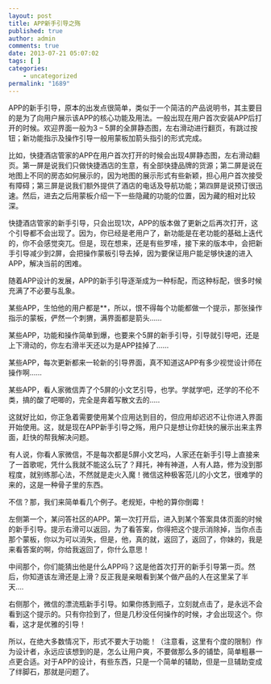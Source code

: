 ```yaml
---
layout: post
title: APP新手引导之殇
published: true
author: admin
comments: true
date: 2013-07-21 05:07:02
tags: [ ]
categories:
    - uncategorized
permalink: "1689"
---
```

APP的新手引导，原本的出发点很简单，类似于一个简洁的产品说明书，其主要目的是为了向用户展示该APP的核心功能及用法。一般出现在用户首次安装APP后打开的时候。欢迎界面一般为3 – 5屏的全屏静态图，左右滑动进行翻页，有跳过按钮；新功能指示及操作引导一般用蒙板加箭头指引的形式完成。

比如，快捷酒店管家的APP在用户首次打开的时候会出现4屏静态图，左右滑动翻页。第一屏是说我们只做快捷酒店的生意，有全部快捷品牌的货源；第二屏是说在地图上不同的房态如何展示的，因为地图的展示形式有些新颖，担心用户首次接受有障碍；第三屏是说我们额外提供了酒店的电话及导航功能；第四屏是说预订很迅速。然后，进去之后用蒙板介绍一下一些隐藏的功能的位置，因为藏的相对比较深。

快捷酒店管家的新手引导，只会出现1次，APP的版本做了更新之后再次打开，这个引导都不会出现了。因为，你已经是老用户了，新功能是在老功能的基础上迭代的，你不会感觉突兀。但是，现在想来，还是有些罗嗦，接下来的版本中，会把新手引导减少到2屏，会把操作蒙板引导去掉，因为要保证用户能足够快速的进入APP，解决当前的困难。

随着APP设计的发展，APP的新手引导逐渐成为一种标配，而这种标配，很多时候充满了不必要与乱象。

某些APP，生怕他的用户都是**，所以，恨不得每个功能都做一个提示，那张操作指示的蒙板，俨然一个刺猬，满界面都是箭头……

某些APP，功能和操作简单到爆，也要来个5屏的新手引导，引导就引导吧，还是上下滑动的，你左右滑半天还以为是APP挂掉了……

某些APP，每次更新都来一轮新的引导界面，真不知道这APP有多少视觉设计师在操作啊……

某些APP，看人家微信弄了个5屏的小文艺引导，也学。学就学吧，还学的不伦不类，搞的酸了吧唧的，完全是奔着写散文去的…..

这就好比如，你正急着需要使用某个应用达到目的，但应用却迟迟不让你进入界面开始使用。这，就是现在APP新手引导之殇，用户只是想让你赶快的展示出来主界面，赶快的帮我解决问题。

有人说，你看人家微信，不是每次都是5屏小文艺吗，人家还在新手引导上直接来了一首歌呢，凭什么我就不能这么玩了？拜托，神有神道，人有人路，修为没到那程度，就别练那心法，不然就是走火入魔！微信这种极客范儿的小文艺，很难学的来的，这是一种骨子里的东西。

不信？那，我们来简单看几个例子。老规矩，中枪的算你倒霉！


  左侧第一个，某问答社区的APP。第一次打开后，进入到某个答案具体页面的时候的新手引导。提示右滑可以返回，为了看答案，你得把这个提示消除掉，当你点击那个蒙板，你以为可以消失，但是，他，真的就，返回了，返回了，你妹的，我是来看答案的啊，你给我返回了，你什么意思！


中间那个，你们能猜出他是什么APP吗？这是他首次打开的新手引导第一页。然后，你知道该左滑还是上滑？反正我是亲眼看到某个做产品的人在这里呆了半天….

右侧那个，微信的漂流瓶新手引导。如果你拣到瓶子，立刻就点击了，是永远不会看到这个提示的。只有你捡到了，但是几秒没任何操作的时候，才会出现这个。你看，这才是优雅的引导！

所以，在绝大多数情况下，形式不要大于功能！（注意看，这里有个度的限制）作为设计者，永远应该想到的是，怎么让用户爽，不要做那么多的铺垫，简单粗暴一点更合适。对于APP的设计，有些东西，只是一个简单的辅助，但是一旦辅助变成了绊脚石，那就是问题了。